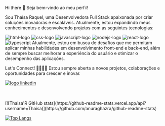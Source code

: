 Hi there 👋
Seja bem-vindo ao meu perfil!

Sou Thaísa Raquel, uma Desenvolvedora Full Stack apaixonada por criar soluções inovadoras e escaláveis. 
Atualmente, estou expandindo meus conhecimentos e desenvolvendo projetos com as seguintes tecnologias:

<img src="https://img.shields.io/badge/HTML5-E34F26?style=for-the-badge&logo=html5&logoColor=white" alt="html-logo"/>
<img src="https://img.shields.io/badge/CSS3-1572B6?style=for-the-badge&logo=css3&logoColor=white" alt="css-logo"/>
<img src="https://img.shields.io/badge/JavaScript-F7DF1E?style=for-the-badge&logo=javascript&logoColor=black" alt="javascript-logo"/>
<img src="https://img.shields.io/badge/Node.js-43853D?style=for-the-badge&logo=node.js&logoColor=white" alt="nodejs-logo"/>
<img src="https://img.shields.io/badge/React-20232A?style=for-the-badge&logo=react&logoColor=61DAFB" alt="react-logo"/>
<img src="https://img.shields.io/badge/TypeScript-007ACC?style=for-the-badge&logo=typescript&logoColor=white" alt="typescript"/>
Atualmente, estou em busca de desafios que me permitam aplicar minhas habilidades em desenvolvimento front-end e back-end, além de sempre buscar melhorar a experiência do usuário e otimizar o desempenho das aplicações.

Let's Connect! 🤝👩🏻‍💻
Estou sempre aberta a novos projetos, colaborações e oportunidades para crescer e inovar.

<a href="https://www.linkedin.com/in/thaísa-raquel-dev/"><img src="https://img.shields.io/badge/LinkedIn-0077B5?style=for-the-badge&logo=linkedin&logoColor=white" alt="logo linkedIn"/></a>

</p>
<br/>
<br/>
[![Thaisa'R GitHub stats](https://github-readme-stats.vercel.app/api?username=Thaisa)](https://github.com/anuraghazra/github-readme-stats)

[![Top Langs](https://github-readme-stats.vercel.app/api/top-langs/?username=Thaisa)](https://github.com/anuraghazra/github-readme-stats)





